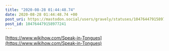 ```yaml
---
title: "2020-08-28 01:44:48.74"
date: 2020-08-28 01:44:48.74 +00
post_uri: https://mastodon.social/users/gravely/statuses/104764479158977241
post_id: 104764479158977241
---
```

[https://www.wikihow.com/Speak-in-Tongues](https://www.wikihow.com/Speak-in-Tongues)


